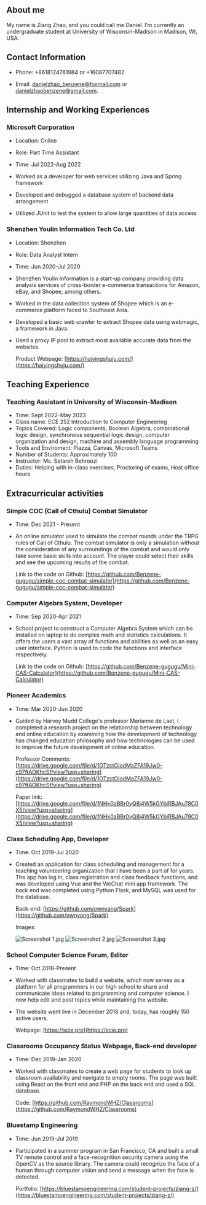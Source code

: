 ## About me

My name is Ziang Zhao, and you could call me Daniel. I’m currently an undergraduate student at University of Wisconsin-Madison in Madison, WI, USA.


## Contact Information
- Phone: +8618124761984 or +16087707482

- Email: [danielzhao_benzene@foxmail.com](danielzhao_benzene@foxmail.com) or [danielzhaobenzene@gmail.com](danielzhaobenzene@gmail.com). 

## Internship and Working Experiences

### Microsoft Corporation

- Location: Online

- Role: Part Time Assistant

- Time: Jul 2022-Aug 2022

- Worked as a developer for web services utilizing Java and Spring framework

- Developed and debugged a database system of backend data arrangement

- Utilized JUnit to test the system to allow large quantities of data access


### Shenzhen Youlin Information Tech Co. Ltd

- Location: Shenzhen

- Role: Data Analyst Intern

- Time: Jun 2020-Jul 2020

- Shenzhen Youlin Information is a start-up company providing data analysis services of cross-border e-commerce transactions for Amazon, eBay, and Shopee, among others.

- Worked in the data collection system of Shopee which is an e-commerce platform faced to Southeast Asia. 

- Developed a basic web crawler to extract Shopee data using webmagic, a framework in Java.

- Used a proxy IP pool to extract most available accurate data from the websites.

    Product Webpage: [https://haiyingshuju.com/](https://haiyingshuju.com/)

## Teaching Experience

### Teaching Assistant in University of Wisconsin-Madison
- Time: Sept 2022-May 2023
- Class name: ECE 252 Introduction to Computer Engineering
- Topics Covered: Logic components, Boolean Algebra, combinational logic design, synchronous sequential logic design, computer organization and design, machine and assembly language programming
- Tools and Enviroment: Piazza, Canvas, Microsoft Teams
- Number of Students: Approximately 100
- Instructor: Ms. Setareh Behroozi
- Duties: Helping with in-class exercises, Proctoring of exams, Host office hours

## Extracurricular activities

### Simple COC (Call of Cthulu) Combat Simulator
- Time: Dec 2021 - Present
- An online simulator used to simulate the combat rounds under the TRPG rules of Call of Cthulu. The combat simulator is only a simulation without the consideration of any surroundings of the combat and would only take some basic skills into account. The player could select their skills and see the upcoming results of the combat. 

    Link to the code on Github: [https://github.com/Benzene-gugugu/simple-coc-combat-simulator](https://github.com/Benzene-gugugu/simple-coc-combat-simulator)

### Computer Algebra System, Developer
- Time: Sep 2020-Apr 2021
- School project to construct a Computer Algebra System which can be installed on laptop to do complex math and statistics calculations. It offers the users a vast array of functions and abilities as well as an easy user interface. Python is used to code the functions and interface respectively.

    Link to the code on Github: [https://github.com/Benzene-gugugu/Mini-CAS-Calculator](https://github.com/Benzene-gugugu/Mini-CAS-Calculator)


### Pioneer Academics

- Time: Mar 2020-Jun 2020

- Guided by Harvey Mudd College's professor Marianne de Laet, I completed a research project on the relationship between technology and online education by examining how the development of technology has changed education philosophy and how technologies can be used to improve the future development of online education.

    Professor Comments: [https://drive.google.com/file/d/1OTzctOiodMaZFA19Jw0-c97ftAOKhcSf/view?usp=sharing](https://drive.google.com/file/d/1OTzctOiodMaZFA19Jw0-c97ftAOKhcSf/view?usp=sharing)

    Paper link: [https://drive.google.com/file/d/1NHk0aBBr0yQ8j4W5kGYbjRBJAu78C0X5/view?usp=sharing](https://drive.google.com/file/d/1NHk0aBBr0yQ8j4W5kGYbjRBJAu78C0X5/view?usp=sharing)

### Class Scheduling App, Developer

- Time: Oct 2019-Jul 2020

- Created an application for class scheduling and management for a teaching volunteering organization that I have been a part of for years. The app has log in, class registration and class feedback functions, and was developed using Vue and the WeChat mini app framework. The back end was completed using Python Flask, and MySQL was used for the database.

    Back-end: [https://github.com/ownyang/Spark](https://github.com/ownyang/Spark)

    Images:
    
    ![Screenshot 1.jpg](https://i.loli.net/2020/10/01/kcwPaRdqu9pyNoA.jpg)
    ![Screenshot 2.jpg](https://i.loli.net/2020/10/01/Ys7D2uTOH6Lty8P.jpg)
    ![Screenshot 3.jpg](https://i.loli.net/2020/10/01/KnaIjXqMvmU73gV.jpg)

### School Computer Science Forum, Editor

- Time:  Oct 2018-Present

- Worked with classmates to build a website, which now serves as a platform for all programmers in our high school to share and communicate ideas related to programming and computer science. I now help edit and post topics while maintaining the website.

- The website went live in December 2018 and, today, has roughly 150 active users.

    Webpage: [https://scie.pro](https://scie.pro)


### Classrooms Occupancy Status Webpage, Back-end developer

- Time: Dec 2019-Jan 2020

- Worked with classmates to create a web page for students to look up classroom availability and navigate to empty rooms. The page was built using React on the front end and PHP on the back end and used a SQL database.

    Code: [https://github.com/RaymondWHZ/Classrooms](https://github.com/RaymondWHZ/Classrooms)

### Bluestamp Engineering

- Time: Jun 2019-Jul 2019

- Participated in a summer program in San Francisco, CA and built a small TV remote control and a face-recognition security camera using the OpenCV as the source library. The camera could recognize the face of a human through computer vision and send a message when the face is detected.

    Portfolio: [https://bluestampengineering.com/student-projects/ziang-z/](https://bluestampengineering.com/student-projects/ziang-z/)


